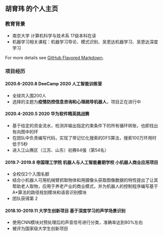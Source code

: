 ## 胡育玮 的个人主页


### 教育背景
- 南京大学 计算机科学与技术系 17级本科在读
- 机器学习相关课程：机器学习导论、模式识别、吴恩达机器学习、吴恩达深度学习


For more details see [GitHub Flavored Markdown](https://guides.github.com/features/mastering-markdown/).

### 项目经历

#### 2020.6-2020.8 DeeCamp 2020 人工智能训练营
- 全球共入围200人
- 选择的主题为**疫情防控信息咨询和心理疏导机器人**，项目正在进行中

#### 2020.4-2020.5 2020 华为软件精英挑战赛
- 基于给定的资金流水，检测并输出指定约束条件下的所有循环转账，也即找出有向图中的环
- 在团队中负责编写代码，实现了带记忆化搜索的DFS算法，搜索100万环用时低于5秒
- 进入江山赛区（江苏、山东）初赛64强（第54名）

#### 2019.7-2019.8 帝国理工学院 机器人与人工智能暑期学校 小机器人商业应用项目
- 全校仅2个入围名额
- 结合小机器人可用机械臂抓取物体和用摄像头获取图像数据的特性提出了让其帮助老人取物，应用于养老产业的商业模式，并为机器人的控制程序编写基于A\*算法的路径规划模块和语音识别模块
- 团队获得第 2 

#### 2018.10-2019.11 大学生创新项目 基于深度学习的声学场景识别
- 使用CNN模块对预处理后的声音信号进行分类，准确率达到80%左右
- 被评为国家级大学生创新项目

